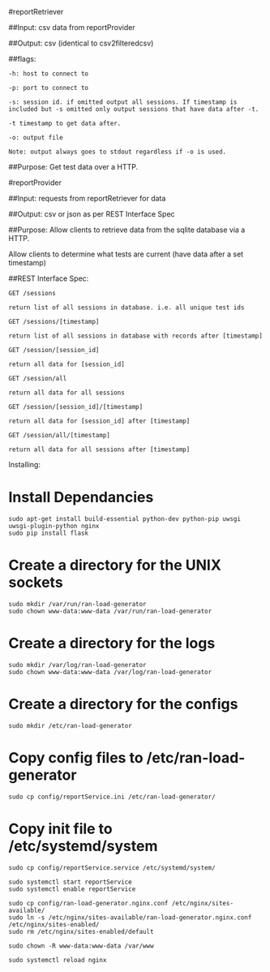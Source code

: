 #reportRetriever

##Input:
csv data from reportProvider

##Output:
csv (identical to csv2filteredcsv)

##flags:
~~~~
-h: host to connect to

-p: port to connect to

-s: session id. if omitted output all sessions. If timestamp is included but -s omitted only output sessions that have data after -t.

-t timestamp to get data after.

-o: output file

Note: output always goes to stdout regardless if -o is used.
~~~~
##Purpose:
Get test data over a HTTP.

#reportProvider

##Input:
requests from reportRetriever for data

##Output:
csv or json as per REST Interface Spec

##Purpose:
Allow clients to retrieve data from the sqlite database via a HTTP.

Allow clients to determine what tests are current (have data after a set timestamp)

##REST Interface Spec:
~~~~
GET /sessions

return list of all sessions in database. i.e. all unique test ids

GET /sessions/[timestamp]

return list of all sessions in database with records after [timestamp]

GET /session/[session_id]

return all data for [session_id]

GET /session/all

return all data for all sessions

GET /session/[session_id]/[timestamp]

return all data for [session_id] after [timestamp]

GET /session/all/[timestamp]

return all data for all sessions after [timestamp]
~~~~
Installing:

# Install Dependancies
~~~~
sudo apt-get install build-essential python-dev python-pip uwsgi uwsgi-plugin-python nginx
sudo pip install flask
~~~~
# Create a directory for the UNIX sockets
~~~~
sudo mkdir /var/run/ran-load-generator
sudo chown www-data:www-data /var/run/ran-load-generator
~~~~
# Create a directory for the logs
~~~~
sudo mkdir /var/log/ran-load-generator
sudo chown www-data:www-data /var/log/ran-load-generator
~~~~
# Create a directory for the configs
~~~~
sudo mkdir /etc/ran-load-generator
~~~~
# Copy config files to /etc/ran-load-generator
~~~~
sudo cp config/reportService.ini /etc/ran-load-generator/
~~~~
# Copy init file to /etc/systemd/system
~~~~
sudo cp config/reportService.service /etc/systemd/system/

sudo systemctl start reportService
sudo systemctl enable reportService

sudo cp config/ran-load-generator.nginx.conf /etc/nginx/sites-available/
sudo ln -s /etc/nginx/sites-available/ran-load-generator.nginx.conf /etc/nginx/sites-enabled/
sudo rm /etc/nginx/sites-enabled/default

sudo chown -R www-data:www-data /var/www

sudo systemctl reload nginx
~~~~
